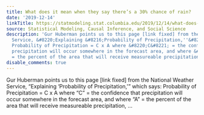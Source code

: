 ```yaml
---
title: What does it mean when they say there’s a 30% chance of rain?
date: '2019-12-14'
linkTitle: https://statmodeling.stat.columbia.edu/2019/12/14/what-does-it-mean-when-they-say-theres-a-30-chance-of-rain/
source: Statistical Modeling, Causal Inference, and Social Science
description: 'Gur Huberman points us to this page [link fixed] from the National Weather
  Service, &#8220;Explaining &#8216;Probability of Precipitation,''&#8221; which says:
  Probability of Precipitation = C x A where &#8220;C&#8221; = the confidence that
  precipitation will occur somewhere in the forecast area, and where &#8220;A&#8221;
  = the percent of the area that will receive measureable precipitation, ...'
disable_comments: true
---
```

Gur Huberman points us to this page [link fixed] from the National Weather Service, &#8220;Explaining &#8216;Probability of Precipitation,'&#8221; which says: Probability of Precipitation = C x A where &#8220;C&#8221; = the confidence that precipitation will occur somewhere in the forecast area, and where &#8220;A&#8221; = the percent of the area that will receive measureable precipitation, ...